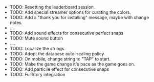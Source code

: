 - TODO: Resetting the leaderboard session.
- TODO: Add special streamer options for curating the colors.
- TODO: Add a "thank you for installing" message, maybe with change notes.
- ...
- TODO: Add sound effects for consecutive perfect snaps
- TODO: Mute sound button
- ....
- TODO: Localize the strings.
- TODO: Adopt the database auto-scaling policy
- TODO: On mobile, change string to "TAP" to start.
- TODO: Make the game change it's pace as the game goes on.
- TODO: Add particile effect for consecutive snaps
- TODO: FullStory integration
